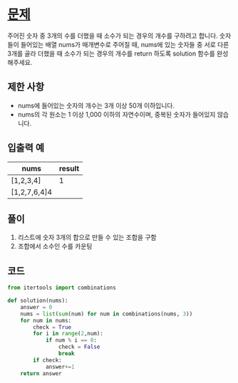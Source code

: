 # [문제](https://programmers.co.kr/learn/courses/30/lessons/12977)  
주어진 숫자 중 3개의 수를 더했을 때 소수가 되는 경우의 개수를 구하려고 합니다. 숫자들이 들어있는 배열 nums가 매개변수로 주어질 때, nums에 있는 숫자들 중 서로 다른 3개를 골라 더했을 때 소수가 되는 경우의 개수를 return 하도록 solution 함수를 완성해주세요.

## 제한 사항  
- nums에 들어있는 숫자의 개수는 3개 이상 50개 이하입니다.
- nums의 각 원소는 1 이상 1,000 이하의 자연수이며, 중복된 숫자가 들어있지 않습니다.

## 입출력 예  
|nums|result|
|-----|-----|
|[1,2,3,4]|1|
|[1,2,7,6,4]4|

## 풀이  
1. 리스트에 숫자 3개의 합으로 만들 수 있는 조합을 구함
1. 조합에서 소수인 수를 카운팅

## 코드  

```python
from itertools import combinations

def solution(nums):
    answer = 0
    nums = list(sum(num) for num in combinations(nums, 3))
    for num in nums:
        check = True
        for i in range(2,num):
            if num % i == 0:
                check = False
                break
        if check:
            answer+=1
    return answer
```
